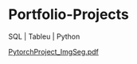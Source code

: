 # Portfolio-Projects
SQL | Tableu | Python

[PytorchProject_ImgSeg.pdf](https://github.com/ltown9525/Portfolio-Projects/files/9033471/PytorchProject_ImgSeg.pdf)

